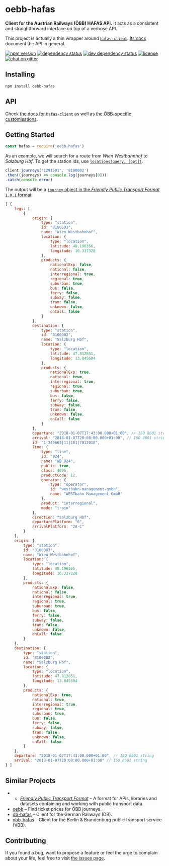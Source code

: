 # oebb-hafas

**Client for the Austrian Railways (ÖBB) HAFAS API.** It acts as a consistent and straightforward interface on top of a verbose API.

This project is actually a thin wrapper around [`hafas-client`](https://github.com/derhuerst/hafas-client#hafas-client). [Its docs](https://github.com/derhuerst/hafas-client/tree/master/docs) document the API in general.

[![npm version](https://img.shields.io/npm/v/oebb-hafas.svg)](https://www.npmjs.com/package/oebb-hafas)
[![dependency status](https://img.shields.io/david/juliuste/oebb-hafas.svg)](https://david-dm.org/juliuste/oebb-hafas)
[![dev dependency status](https://img.shields.io/david/dev/juliuste/oebb-hafas.svg)](https://david-dm.org/juliuste/oebb-hafas#info=devDependencies)
[![license](https://img.shields.io/github/license/juliuste/oebb-hafas.svg?style=flat)](LICENSE)
[![chat on gitter](https://badges.gitter.im/juliuste.svg)](https://gitter.im/juliuste)

## Installing

```shell
npm install oebb-hafas
```

## API

Check [the docs for `hafas-client`](https://github.com/derhuerst/hafas-client/tree/master/docs) as well as [the ÖBB-specific customisations](https://github.com/derhuerst/hafas-client/blob/master/p/oebb/readme.md).


## Getting Started

```javascript
const hafas = require('oebb-hafas')
```

As an example, we will search for a route from *Wien Westbahnhof* to *Salzburg Hbf*. To get the station ids, use [`locations(query, [opt])`](https://github.com/derhuerst/hafas-client/blob/master/docs/locations.md).

```javascript
client.journeys('1291501', '8100002')
.then((journeys) => console.log(journeys[0]))
.catch(console.error)
```

The output will be a [`journey` object in the *Friendly Public Transport Format* `1.0.1` format](https://github.com/public-transport/friendly-public-transport-format/tree/1.0.1/spec#journey):

```javascript
[ {
    legs: [
        {
            origin: {
                type: "station",
                id: "8100003",
                name: "Wien Westbahnhof",
                location: {
                    type: "location",
                    latitude: 48.196366,
                    longitude: 16.337328
                },
                products: {
                    nationalExp: false,
                    national: false,
                    interregional: true,
                    regional: true,
                    suburban: true,
                    bus: false,
                    ferry: false,
                    subway: false,
                    tram: false,
                    unknown: false,
                    onCall: false
                }
            },
            destination: {
                type: "station",
                id: "8100002",
                name: "Salzburg Hbf",
                location: {
                    type: "location",
                    latitude: 47.812851,
                    longitude: 13.045604
                },
                products: {
                    nationalExp: true,
                    national: true,
                    interregional: true,
                    regional: true,
                    suburban: true,
                    bus: false,
                    ferry: false,
                    subway: false,
                    tram: false,
                    unknown: false,
                    onCall: false
                }
            },
            departure: "2018-01-07T17:43:00.000+01:00", // ISO 8601 string
            arrival: "2018-01-07T20:08:00.000+01:00", // ISO 8601 string
            id: "1|349663|11|181|7012018",
            line: {
                type: "line",
                id: "924",
                name: "WB 924",
                public: true,
                class: 4096,
                productCode: 12,
                operator: {
                    type: "operator",
                    id: "westbahn-management-gmbh",
                    name: "WESTbahn Management GmbH"
                },
                product: "interregional",
                mode: "train"
            },
            direction: "Salzburg Hbf",
            departurePlatform: "6",
            arrivalPlatform: "2A-C"
        }
    ],
    origin: {
        type: "station",
        id: "8100003",
        name: "Wien Westbahnhof",
        location: {
            type: "location",
            latitude: 48.196366,
            longitude: 16.337328
        },
        products: {
            nationalExp: false,
            national: false,
            interregional: true,
            regional: true,
            suburban: true,
            bus: false,
            ferry: false,
            subway: false,
            tram: false,
            unknown: false,
            onCall: false
        }
    },
    destination: {
        type: "station",
        id: "8100002",
        name: "Salzburg Hbf",
        location: {
            type: "location",
            latitude: 47.812851,
            longitude: 13.045604
        },
        products: {
            nationalExp: true,
            national: true,
            interregional: true,
            regional: true,
            suburban: true,
            bus: false,
            ferry: false,
            subway: false,
            tram: false,
            unknown: false,
            onCall: false
        }
    },
    departure: "2018-01-07T17:43:00.000+01:00", // ISO 8601 string
    arrival: "2018-01-07T20:08:00.000+01:00" // ISO 8601 string
} ]
```


## Similar Projects

- - [*Friendly Public Transport Format*](https://github.com/public-transport/friendly-public-transport-format#friendly-public-transport-format-fptf) – A format for APIs, libraries and datasets containing and working with public transport data.
- [oebb](https://github.com/juliuste/oebb) – Find ticket prices for ÖBB journeys.
- [db-hafas](https://github.com/derhuerst/db-hafas) – Client for the German Railways (DB).
- [vbb-hafas](https://github.com/derhuerst/vbb-hafas) – Client for the Berlin & Brandenburg public transport service (VBB).


## Contributing

If you found a bug, want to propose a feature or feel the urge to complain about your life, feel free to visit [the issues page](https://github.com/juliuste/oebb-hafas/issues).
